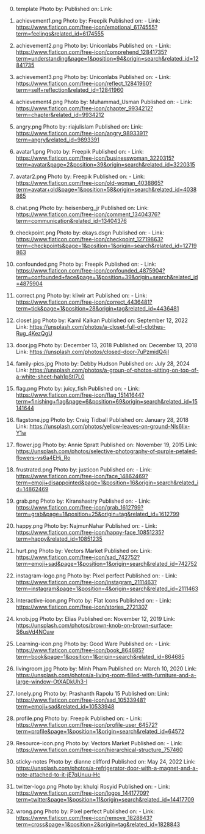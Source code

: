0) template
Photo by: 
Published on: 
Link: 

0) achievement1.png
Photo by: Freepik
Published on: - 
Link: https://www.flaticon.com/free-icon/emotional_6174555?term=feelings&related_id=6174555

0) achievement2.png
Photo by: Uniconlabs
Published on: -
Link: https://www.flaticon.com/free-icon/comprehend_12841735?term=understanding&page=1&position=94&origin=search&related_id=12841735

0) achievement3.png
Photo by: Uniconlabs
Published on: -
Link: https://www.flaticon.com/free-icon/reflect_12841960?term=self+reflection&related_id=12841960

0) achievement4.png
Photo by: Muhammad_Usman
Published on: -
Link: https://www.flaticon.com/free-icon/chapter_9934212?term=chapter&related_id=9934212

1) angry.png
Photo by: riajulislam
Published on:
Link: https://www.flaticon.com/free-icon/angry_9893391?term=angry&related_id=9893391

2) avatar1.png
Photo by: Freepik
Published on: -
Link: https://www.flaticon.com/free-icon/businesswoman_3220315?term=avatar&page=2&position=39&origin=search&related_id=3220315

3) avatar2.png
Photo by: Freepik
Published on: -
Link: https://www.flaticon.com/free-icon/old-woman_4038865?term=avatar+old&page=1&position=58&origin=search&related_id=4038865

0) chat.png
Photo by: heisenberg_jr
Published on: 
Link: https://www.flaticon.com/free-icon/comment_13404376?term=communication&related_id=13404376

3) checkpoint.png
Photo by: ekays.dsgn
Published on: -
Link: https://www.flaticon.com/free-icon/checkpoint_12719863?term=checkpoints&page=1&position=1&origin=search&related_id=12719863

0) confounded.png
Photo by: Freepik 
Published on: -
Link: https://www.flaticon.com/free-icon/confounded_4875904?term=confounded+face&page=1&position=39&origin=search&related_id=4875904

0) correct.png
Photo by: kliwir art
Published on: - 
Link: https://www.flaticon.com/free-icon/correct_4436481?term=tick&page=1&position=28&origin=tag&related_id=4436481

0) closet.jpg
Photo by: Kamil Kalkan
Published on: September 12, 2022
Link: https://unsplash.com/photos/a-closet-full-of-clothes-Rug_4KezQgU

4) door.jpg
Photo by: December 13, 2018
Published on: December 13, 2018
Link: https://unsplash.com/photos/closed-door-7uPzmidQ4jI

0) family-pics.jpg
Photo by: Debby Hudson
Published on: July 28, 2024
Link: https://unsplash.com/photos/a-group-of-photos-sitting-on-top-of-a-white-sheet-hah1pStI7L0

4) flag.png
Photo by: juicy_fish
Published on: -
Link: https://www.flaticon.com/free-icon/flag_15141644?term=finishing+flag&page=6&position=69&origin=search&related_id=15141644

0) flagstone.jpg
Photo by: Craig Tidball
Published on: January 28, 2018
Link: https://unsplash.com/photos/yellow-leaves-on-ground-Nls6Iix-Y1w

4) flower.jpg
Photo by: Annie Spratt
Published on: November 19, 2015
Link: https://unsplash.com/photos/selective-photography-of-purple-petaled-flowers-vs6a4EHj_Ro

0) frustrated.png
Photo by: justicon
Published on: -
Link: https://www.flaticon.com/free-icon/face_14862469?term=emoji+disappointed&page=1&position=16&origin=search&related_id=14862469

0) grab.png
Photo by: Kiranshastry
Published on: -
Link: https://www.flaticon.com/free-icon/grab_1612799?term=grab&page=1&position=25&origin=tag&related_id=1612799

0) happy.png
Photo by: NajmunNahar
Published on: -
Link: https://www.flaticon.com/free-icon/happy-face_10851235?term=happy&related_id=10851235

0) hurt.png
Photo by: Vectors Market
Published on: 
Link: https://www.flaticon.com/free-icon/sad_742752?term=emoji+sad&page=1&position=1&origin=search&related_id=742752

5) instagram-logo.png
Photo by: Pixel perfect
Published on: -
Link: https://www.flaticon.com/free-icon/instagram_2111463?term=instagram&page=1&position=4&origin=search&related_id=2111463

6) Interactive-icon.png
Photo by: Flat Icons
Published on: -
Link: https://www.flaticon.com/free-icon/stories_2721307

6) knob.jpg
Photo by: Elias
Published on: November 12, 2019
Link: https://unsplash.com/photos/brown-knob-on-brown-surface-S6usVd4NOaw

7) Learning-icon.png
Photo by: Good Ware
Published on: -
Link: https://www.flaticon.com/free-icon/book_864685?term=book&page=1&position=1&origin=search&related_id=864685

8) livingroom.jpg
Photo by: Minh Pham
Published on: March 10, 2020
Link: https://unsplash.com/photos/a-living-room-filled-with-furniture-and-a-large-window-OtXADkUh3-I

0) lonely.png
Photo by: Prashanth Rapolu 15
Published on: 
Link: https://www.flaticon.com/free-icon/sad_10533948?term=emoji+sad&related_id=10533948

9) profile.png
Photo by: Freepik
Published on: -
Link: https://www.flaticon.com/free-icon/profile-user_64572?term=profile&page=1&position=1&origin=search&related_id=64572

10) Resource-icon.png 
Photo by: Vectors Market
Published on: -
Link: https://www.flaticon.com/free-icon/hierarchical-structure_757460

0) sticky-notes
Photo by: dianne clifford
Published on: May 24, 2022
Link: https://unsplash.com/photos/a-refrigerator-door-with-a-magnet-and-a-note-attached-to-it-jE7qUnuu-Hc

11) twitter-logo.png
Photo by: khulqi Rosyid
Published on: -
Link: https://www.flaticon.com/free-icon/logos_14417709?term=twitter&page=1&position=11&origin=search&related_id=14417709

0) wrong.png
Photo by: Pixel perfect
Published on: -
Link: https://www.flaticon.com/free-icon/remove_1828843?term=cross&page=1&position=2&origin=tag&related_id=1828843
